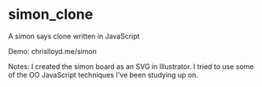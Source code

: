 # simon_clone
A simon says clone written in JavaScript

Demo: chrislloyd.me/simon

Notes: I created the simon board as an SVG in Illustrator. I tried to use some of the OO JavaScript techniques I've been studying up on.
